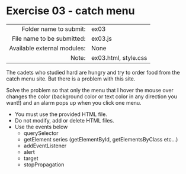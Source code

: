 # Exercise 03 - catch menu

| | |
| ----------------------: | -------------------- |
| Folder name to submit: | ex03 |
| File name to be submitted: | ex03.js |
| Available external modules: | None |
| Note: | ex03.html, style.css |

The cadets who studied hard are hungry and try to order food from the catch menu site. But there is a problem with this site.

Solve the problem so that only the menu that I hover the mouse over changes the color (background color or text color in any direction you want!) and an alarm pops up when you click one menu.

+ You must use the provided HTML file.
+ Do not modify, add or delete HTML files.
+ Use the events below
  + querySelector
  + getElement series (getElementById, getElementsByClass etc...)
  + addEventListener
  + alert
  + target
  + stopPropagation
